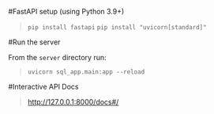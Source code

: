 #FastAPI setup (using Python 3.9+)

> `pip install fastapi`
> `pip install "uvicorn[standard]"`

#Run the server

From the `server` directory run:

> `uvicorn sql_app.main:app --reload`

#Interactive API Docs

> http://127.0.0.1:8000/docs#/
